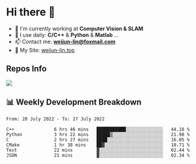 # Hi there 👋

<!--
**Weijun-Lin/Weijun-Lin** is a ✨ _special_ ✨ repository because its `README.md` (this file) appears on your GitHub profile.

Here are some ideas to get you started:

- 🔭 I’m currently working on ...
- 🌱 I’m currently learning ...
- 👯 I’m looking to collaborate on ...
- 🤔 I’m looking for help with ...
- 💬 Ask me about ...
- 📫 How to reach me: ...
- 😄 Pronouns: ...
- ⚡ Fun fact: ...
-->

- 🏢 I'm currently working at **Computer Vision & SLAM**
- 🚀 I use daily: **C/C++** & **Python** & **Matlab** ...
- 📫 Contact me: **weijun-lin@foxmail.com**
- 🔗 My Site: [weijun-lin.top](https://weijun-lin.top/p)

  

## Repos Info
![](https://github-readme-stats.vercel.app/api?username=Weijun-Lin&theme=cobalt)

## 📊 Weekly Development Breakdown

<!--START_SECTION:waka-->

```text
From: 20 July 2022 - To: 27 July 2022

C++               6 hrs 46 mins   ███████████░░░░░░░░░░░░░░   44.18 %
Python            3 hrs 22 mins   █████▒░░░░░░░░░░░░░░░░░░░   21.98 %
C                 2 hrs 27 mins   ████░░░░░░░░░░░░░░░░░░░░░   16.05 %
CMake             1 hr 38 mins    ██▓░░░░░░░░░░░░░░░░░░░░░░   10.71 %
Text              22 mins         ▓░░░░░░░░░░░░░░░░░░░░░░░░   02.44 %
JSON              21 mins         ▓░░░░░░░░░░░░░░░░░░░░░░░░   02.34 %
```

<!--END_SECTION:waka-->
